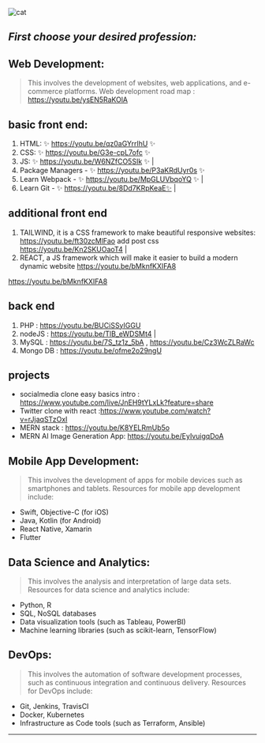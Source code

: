 ![cat](https://thumbs.dreamstime.com/b/vector-thin-line-computer-science-poster-banner-computer-science-poster-banner-template-information-technology-machine-learning-122820300.jpg)
## _First choose your desired profession:_
## Web Development: 
> This involves the development of websites, web applications, and e-commerce platforms. 
Web development road map : https://youtu.be/ysEN5RaKOlA

## basic front end:
 
1. HTML: ✨ https://youtu.be/qz0aGYrrlhU  ✨  
2. CSS:   ✨ https://youtu.be/G3e-cpL7ofc  ✨ 
3. JS:   ✨ https://youtu.be/W6NZfCO5SIk ✨ 
|
4. Package Managers  -  ✨ https://youtu.be/P3aKRdUyr0s ✨ 
5. Learn Webpack -  ✨ https://youtu.be/MpGLUVbqoYQ ✨ 
|
6. Learn Git - ✨ https://youtu.be/8Dd7KRpKeaE✨ 
|
## additional front end
1. TAILWIND, it is a CSS framework to make beautiful responsive websites: 
 https://youtu.be/ft30zcMlFao add post css https://youtu.be/Kn2SKUOaoT4
|
2. REACT, a JS framework which will make it easier to build a modern dynamic website 
 https://youtu.be/bMknfKXIFA8

https://youtu.be/bMknfKXIFA8

## back end
1. PHP : https://youtu.be/BUCiSSyIGGU 
2. nodeJS : https://youtu.be/TlB_eWDSMt4
|
3. MySQL : https://youtu.be/7S_tz1z_5bA ,
    https://youtu.be/Cz3WcZLRaWc
4. Mongo DB : https://youtu.be/ofme2o29ngU

## projects
- socialmedia clone easy basics intro : https://www.youtube.com/live/JnEH9tYLxLk?feature=share
- Twitter clone with react :https://www.youtube.com/watch?v=rJjaqSTzOxI
- MERN stack : https://youtu.be/K8YELRmUb5o
-  MERN AI Image Generation App: https://youtu.be/EyIvuigqDoA

## Mobile App Development: 
> This involves the development of apps for mobile devices such as smartphones and tablets. Resources for mobile app development include:

- Swift, Objective-C (for iOS)
- Java, Kotlin (for Android)
- React Native, Xamarin
- Flutter

## Data Science and Analytics: 
>This involves the analysis and interpretation of large data sets. Resources for data science and analytics include:

- Python, R
- SQL, NoSQL databases
- Data visualization tools (such as Tableau, PowerBI)
- Machine learning libraries (such as scikit-learn, TensorFlow)

## DevOps: 
>This involves the automation of software development processes, such as continuous integration and continuous delivery. Resources for DevOps include:

- Git, Jenkins, TravisCI
- Docker, Kubernetes
- Infrastructure as Code tools (such as Terraform, Ansible)
---------------------------------------------------------
